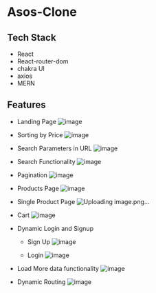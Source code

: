 # Asos-Clone

## Tech Stack
  - React
  - React-router-dom
  - chakra UI
  - axios
  - MERN

## Features
  - Landing Page
    ![image](https://github.com/iamnaveen8851/asos_app-frontend/assets/126279118/ba6b0f40-bd2a-489a-9de5-5bbf61350c99)

  - Sorting by Price
    ![image](https://github.com/iamnaveen8851/asos_app-frontend/assets/126279118/90cd7022-18b7-405c-93f1-449a930e58fe)

  - Search Parameters in URL
    ![image](https://github.com/iamnaveen8851/asos_app-frontend/assets/126279118/49322e2c-7321-4033-ae08-034af024d353)

    
  - Search Functionality
    ![image](https://github.com/iamnaveen8851/asos_app-frontend/assets/126279118/108b3668-104a-46d7-8fa8-26520038f77a)

  - Pagination
    ![image](https://github.com/iamnaveen8851/asos_app-frontend/assets/126279118/c93240c2-3d01-45d9-9649-f03ce13d852e)

  - Products Page
    ![image](https://github.com/iamnaveen8851/asos_app-frontend/assets/126279118/74383be2-4e8a-4be8-9e76-ba0ca6142329)


  - Single Product Page
    ![Uploading image.png…]()

    

  - Cart
    ![image](https://github.com/iamnaveen8851/asos_app-frontend/assets/126279118/dc6e3cba-5109-4bd9-aeb1-803261962f4b)

  - Dynamic Login and Signup
    - Sign Up
      ![image](https://github.com/iamnaveen8851/asos_app-frontend/assets/126279118/d9ce6f4f-ec31-4954-9cf1-a6e9055025cc)

    - Login
      ![image](https://github.com/iamnaveen8851/asos_app-frontend/assets/126279118/75430c64-a4d0-461c-9703-bf208f70d536)
 

  - Load More data functionality
    ![image](https://github.com/iamnaveen8851/asos_app-frontend/assets/126279118/280df090-3cb7-4523-87ab-cbb89f2c472a)

  - Dynamic Routing
    ![image](https://github.com/iamnaveen8851/asos_app-frontend/assets/126279118/eed6cd55-0b54-4904-ae36-8e82b2163d8a)








  


